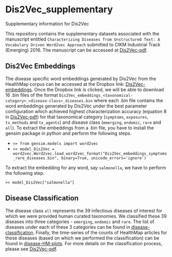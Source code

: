 # Dis2Vec_supplementary
Supplementary information for Dis2Vec

This repository contains the supplementary datasets associated with the manuscript entitled 
``Characterizing Diseases from Unstructured Text: A Vocabulary Driven Word2vec Approach`` submitted 
to CIKM Industrial Track (Emerging) 2016. The manuscript can be accessed at
[Dis2Vec-pdf](https://arxiv.org/pdf/1603.00106.pdf). 

## Dis2Vec Embeddings

The disease specific word embeddings generated by Dis2Vec from the HealthMap
corpus can be accessed at the Dropbox link:
[Dis2Vec-embeddings](https://www.dropbox.com/sh/ztvb9f73ly1ncof/AAAgoFbLaPsLCpZhfkze5OCxa?dl=0).
Once the Dropbox link is clicked, we will be able to download 16 .bin files
of the format ``Dis2Vec_embeddings_<taxonomical-category>_<disease-class>_diseases.bin``
where each .bin file contains the word embeddings generated by Dis2Vec under the best parameter
configuration which achieved highest characterization accuracy (equation 8 in [Dis2Vec-pdf](https://arxiv.org/pdf/1603.00106.pdf)) 
for that taxonomical category (``symptoms``, ``exposures``, ``tx_methods`` and ``tx_agents``) and disease class (``emerging``, ``endemic``, ``rare`` and ``all``).
To extract the embeddings from a .bin file, you have to install the gensim
package in python and perform the following steps.

* ``>> from gensim.models import word2vec`` 
* ``>> model_Dis2Vec = word2vec.Word2vec.load_word2vec_format("Dis2Vec_embeddings_symptoms_rare_diseases.bin", binary=True, unicode_errors='ignore')``

To extract the embedding for any word, say ``salmonella``, we have to perform the following step.

``>> model_Dis2Vec["salmonella"]``




## Disease Classification

The disease class ``all`` represents the 39 infectious diseases of interest for which we were
provided human curated taxonomies. We classified these 39 diseases into three
categories - ``emerging``, ``endemic`` and ``rare``. The list of diseases under each
of these 3 categories can be found in
[disease-classification](./disease_classification/disease_classification.json).
Finally, the time-series of the counts of HealthMap articles for these diseases (based on which we performed the
classification) can be found in
[disease-HM-plots](./disease_classification/disease_HM_plots/). For more
details on the classification process, please see [Dis2Vec-pdf](https://arxiv.org/pdf/1603.00106.pdf). 

